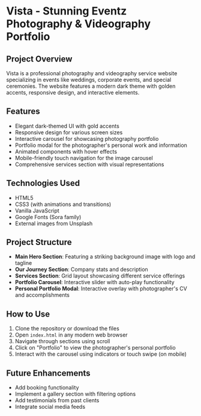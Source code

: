 # Vista - Stunning Eventz Photography & Videography Portfolio

## Project Overview
Vista is a professional photography and videography service website specializing in events like weddings, corporate events, and special ceremonies. The website features a modern dark theme with golden accents, responsive design, and interactive elements.

## Features
- Elegant dark-themed UI with gold accents
- Responsive design for various screen sizes
- Interactive carousel for showcasing photography portfolio
- Portfolio modal for the photographer's personal work and information
- Animated components with hover effects
- Mobile-friendly touch navigation for the image carousel
- Comprehensive services section with visual representations

## Technologies Used
- HTML5
- CSS3 (with animations and transitions)
- Vanilla JavaScript
- Google Fonts (Sora family)
- External images from Unsplash

## Project Structure
- **Main Hero Section**: Featuring a striking background image with logo and tagline
- **Our Journey Section**: Company stats and description
- **Services Section**: Grid layout showcasing different service offerings
- **Portfolio Carousel**: Interactive slider with auto-play functionality
- **Personal Portfolio Modal**: Interactive overlay with photographer's CV and accomplishments

## How to Use
1. Clone the repository or download the files
2. Open `index.html` in any modern web browser
3. Navigate through sections using scroll
4. Click on "Portfolio" to view the photographer's personal portfolio
5. Interact with the carousel using indicators or touch swipe (on mobile)

## Future Enhancements
- Add booking functionality
- Implement a gallery section with filtering options
- Add testimonials from past clients
- Integrate social media feeds